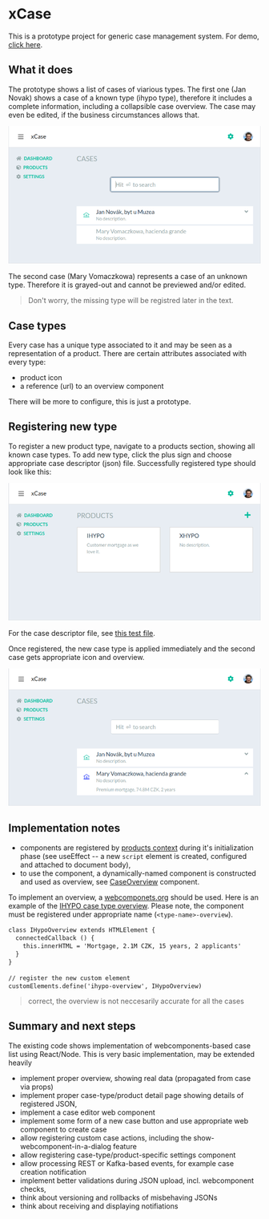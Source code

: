 # xCase

This is a prototype project for generic case management system. For demo, [click here](https://xcase-test.herokuapp.com).

## What it does

The prototype shows a list of cases of viarious types. The first one (Jan Novak) shows a case of a known type (ihypo type), therefore it includes a complete information, including a collapsible case overview. The case may even be edited, if the business circumstances allows that.

![overview of cases](doc/cases.png)

The second case (Mary Vomaczkowa) represents a case of an unknown type. Therefore it is grayed-out and cannot be previewed and/or edited.

> Don't worry, the missing type will be registred later in the text.

## Case types

Every case has a unique type associated to it and may be seen as a representation of a product. There are certain attributes associated with every type:

- product icon
- a reference (url) to an overview component

There will be more to configure, this is just a prototype.

## Registering new type

To register a new product type, navigate to a products section, showing all known case types. To add new type, click the plus sign and choose appropriate case descriptor (json) file. Successfully registered type should look like this:

![overview of cases](doc/products.png)

For the case descriptor file, see [this test file](server/test/product.json).

Once registered, the new case type is applied immediately and the second case gets appropriate icon and overview.

![overview of cases](doc/cases-reg.png)

## Implementation notes

- components are registered by [products context](client/ProductsContext.js) during it's initialization phase (see useEffect -- a new `script` element is created, configured and attached to document body),
- to use the component, a dynamically-named component is constructed and used as overview, see [CaseOverview](client/components/CaseOverview.js) component.

To implement an overview, a [webcomponets.org](webcomponents.org) should be used. Here is an example of the [IHYPO case type overview](client/static/ihypo-overview.js). Please note, the component must be registered under appropriate name (`<type-name>-overview`).

```
class IHypoOverview extends HTMLElement {
  connectedCallback () {
    this.innerHTML = 'Mortgage, 2.1M CZK, 15 years, 2 applicants'
  }
}

// register the new custom element
customElements.define('ihypo-overview', IHypoOverview)
```

> correct, the overview is not neccesarily accurate for all the cases

## Summary and next steps

The existing code shows implementation of webcomponents-based case list using React/Node. This is very basic implementation, may be extended heavily

- implement proper overview, showing real data (propagated from case via props)
- implement proper case-type/product detail page showing details of registered JSON,
- implement a case editor web component
- implement some form of a new case button and use appropriate web component to create case
- allow registering custom case actions, including the show-webcomponent-in-a-dialog feature
- allow registering case-type/product-specific settings component 
- allow processing REST or Kafka-based events, for example case creation notification
- implement better validations during JSON upload, incl. webcomponent checks,
- think about versioning and rollbacks of misbehaving JSONs
- think about receiving and displaying notifiations
